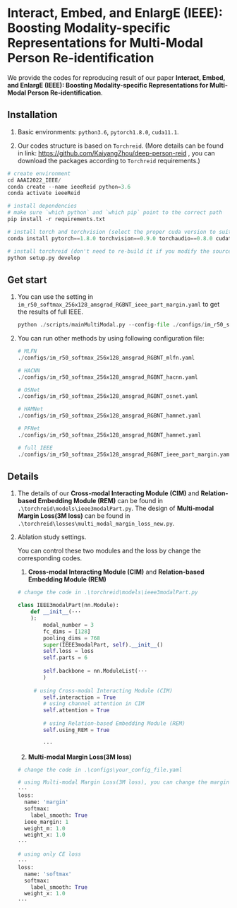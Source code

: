 # Interact, Embed, and EnlargE (IEEE): Boosting Modality-specific Representations for Multi-Modal Person Re-identification

We provide the codes for reproducing result of our paper **Interact, Embed, and EnlargE (IEEE): Boosting Modality-specific Representations for Multi-Modal Person Re-identification**.



## Installation

1. Basic environments: `python3.6`, `pytorch1.8.0`, `cuda11.1`.

2. Our codes structure is based on `Torchreid`. (More details can be found in link: https://github.com/KaiyangZhou/deep-person-reid , you can download the packages according to `Torchreid` requirements.)

```python
# create environment
cd AAAI2022_IEEE/
conda create --name ieeeReid python=3.6
conda activate ieeeReid

# install dependencies
# make sure `which python` and `which pip` point to the correct path
pip install -r requirements.txt

# install torch and torchvision (select the proper cuda version to suit your machine)
conda install pytorch==1.8.0 torchvision==0.9.0 torchaudio==0.8.0 cudatoolkit=11.1 -c pytorch -c conda-forge

# install torchreid (don't need to re-build it if you modify the source code)
python setup.py develop
```



## Get start

1. You can use the setting in `im_r50_softmax_256x128_amsgrad_RGBNT_ieee_part_margin.yaml` to get the results of full IEEE.

   ```python
   python ./scripts/mainMultiModal.py --config-file ./configs/im_r50_softmax_256x128_amsgrad_RGBNT_ieee_part_margin.yaml --seed 40
   ```

2. You can run other methods by using following  configuration file:

   ```python
   # MLFN
   ./configs/im_r50_softmax_256x128_amsgrad_RGBNT_mlfn.yaml
   
   # HACNN
   ./configs/im_r50_softmax_256x128_amsgrad_RGBNT_hacnn.yaml
   
   # OSNet
   ./configs/im_r50_softmax_256x128_amsgrad_RGBNT_osnet.yaml
   
   # HAMNet
   ./configs/im_r50_softmax_256x128_amsgrad_RGBNT_hamnet.yaml
   
   # PFNet
   ./configs/im_r50_softmax_256x128_amsgrad_RGBNT_hamnet.yaml
   
   # full IEEE
   ./configs/im_r50_softmax_256x128_amsgrad_RGBNT_ieee_part_margin.yaml
   ```



## Details

1. The details of our  **Cross-modal Interacting Module (CIM)** and **Relation-based Embedding Module (REM)** can be found in `.\torchreid\models\ieee3modalPart.py`. The design of  **Multi-modal Margin Loss(3M loss)** can be found in `.\torchreid\losses\multi_modal_margin_loss_new.py`.

   

2. Ablation study settings.

   You can control these two modules and the loss by change the corresponding codes.

   1) **Cross-modal Interacting Module (CIM)** and **Relation-based Embedding Module (REM)**
   
   ```python
   # change the code in .\torchreid\models\ieee3modalPart.py
   
   class IEEE3modalPart(nn.Module):
       def __init__(···
       ):
           modal_number = 3
           fc_dims = [128]
           pooling_dims = 768
           super(IEEE3modalPart, self).__init__()
           self.loss = loss
           self.parts = 6
           
           self.backbone = nn.ModuleList(···
           )
   		
   		# using Cross-modal Interacting Module (CIM)
           self.interaction = True
           # using channel attention in CIM
           self.attention = True
           
           # using Relation-based Embedding Module (REM)
           self.using_REM = True
           
           ···
   ```
   
   2) **Multi-modal Margin Loss(3M loss)**
   
   ```python
   # change the code in .\configs\your_config_file.yaml
   
   # using Multi-modal Margin Loss(3M loss), you can change the margin by modify the parameter of "ieee_margin".
   ···
   loss:
     name: 'margin'
     softmax:
       label_smooth: True
     ieee_margin: 1
     weight_m: 1.0
     weight_x: 1.0
   ···
   
   # using only CE loss
   ···
   loss:
     name: 'softmax'
     softmax:
       label_smooth: True
     weight_x: 1.0
   ···
   ```
   
   
